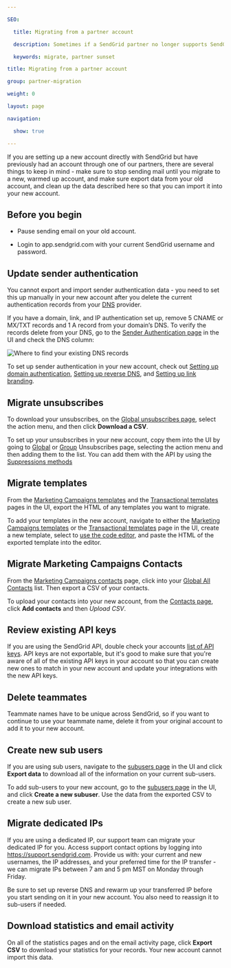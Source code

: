 ```yaml
---

SEO:

  title: Migrating from a partner account

  description: Sometimes if a SendGrid partner no longer supports SendGrid core functionality, you may want to migrate your account to a regular SendGrid account.

  keywords: migrate, partner sunset

title: Migrating from a partner account

group: partner-migration

weight: 0

layout: page

navigation:

  show: true

---
```




If you are setting up a new account directly with SendGrid but have previously had an account through one of our partners, there are several things to keep in mind - make sure to stop sending mail until you migrate to a new, warmed up account, and make sure export data from your old account, and clean up the data described here so that you can import it into your new account.



## Before you begin



- Pause sending email on your old account.

- Login to app.sendgrid.com with your current SendGrid username and password.



## Update sender authentication



You cannot export and import sender authentication data - you need to set this up manually in your new account after you delete the current authentication records from your [DNS]({{root_url}}/User_Guide/Settings/Sender_authentication/How_to_set_up_domain_authentication.html#-DNS) provider.



If you have a domain, link, and IP authentication set up, remove 5 CNAME or MX/TXT records and 1 A record from your domain’s DNS. To verify the records delete from your DNS, go to the [Sender Authentication page](https://app.sendgrid.com/settings/sender_auth) in the UI and check the DNS column:



![]({{root_url}}/img/dns-records.jpg "Where to find your existing DNS records")



To set up sender authentication in your new account, check out [Setting up domain authentication]({{root_url}}/User_Guide/Settings/Sender_authentication/How_to_set_up_domain_authentication.html), [Setting up reverse DNS]({{root_url}}/User_Guide/Settings/Sender_authentication/How_to_set_up_link_branding.html), and [Setting up link branding]({{root_url}}/User_Guide/Settings/Sender_authentication/How_to_set_up_link_branding.html).



## Migrate unsubscribes



To download your unsubscribes, on the [Global unsubscribes page](https://app.sendgrid.com/suppressions/global_unsubscribes), select the action menu, and then click **Download a CSV**.



To set up your unsubscribes in your new account, copy them into the UI by going to [Global](https://app.sendgrid.com/suppressions/global_unsubscribes) or [Group](https://app.sendgrid.com/suppressions/group_unsubscribes) Unsubscribes page, selecting the action menu and then adding them to the list. You can add them with the API by using the [Suppressions methods](https://sendgrid.api-docs.io/v3.0/suppressions-global-suppressions/add-recipient-addresses-to-the-global-suppression-group)



## Migrate templates



From the [Marketing Campaigns templates](https://sendgrid.com/marketing_campaigns/ui/marketing_templates) and the [Transactional templates](https://sendgrid.com/dynamic_templates) pages in the UI, export the HTML of any templates you want to migrate.



To add your templates in the new account, navigate to either the [Marketing Campaigns templates](https://sendgrid.com/marketing_campaigns/ui/marketing_templates) or the [Transactional templates](https://sendgrid.com/dynamic_templates) page in the UI, create a new template, select to [use the code editor]({{root_url}}/User_Guide/Marketing_Campaigns/editor.html), and paste the HTML of the exported template into the editor.



## Migrate Marketing Campaigns Contacts



From the [Marketing Campaigns contacts](https://sendgrid.com/marketing_campaigns/ui/contacts) page, click into your [Global All Contacts](https://sendgrid.com/marketing_campaigns/ui/all_contacts) list. Then export a CSV of your contacts.



To upload your contacts into your new account, from the [Contacts page](https://sendgrid.com/marketing_campaigns/ui/contacts), click **Add contacts** and then *Upload CSV*.



## Review existing API keys



If you are using the SendGrid API, double check your accounts [list of API keys](https://app.sendgrid.com/settings/api_keys). API keys are not exportable, but it's good to make sure that you're aware of all of the existing API keys in your account so that you can create new ones to match in your new account and update your integrations with the new API keys.



## Delete teammates



Teammate names have to be unique across SendGrid, so if you want to continue to use your teammate name, delete it from your original account to add it to your new account.



## Create new sub users



If you are using sub users, navigate to the [subusers page](https://app.sendgrid.com/settings/subusers) in the UI and click **Export data** to download all of the information on your current sub-users.



To add sub-users to your new account, go to the [subusers page](https://app.sendgrid.com/settings/subusers) in the UI, and click **Create a new subuser**. Use the data from the exported CSV to create a new sub user.



## Migrate dedicated IPs



If you are using a dedicated IP, our support team can migrate your dedicated IP for you. Access support contact options by logging into https://support.sendgrid.com. Provide us with: your current and new usernames, the IP addresses, and your preferred time for the IP transfer - we can migrate IPs between 7 am and 5 pm MST on Monday through Friday.



Be sure to set up reverse DNS and rewarm up your transferred IP before you start sending on it in your new account. You also need to reassign it to sub-users if needed.



## Download statistics and email activity



On all of the statistics pages and on the email activity page, click **Export CSV** to download your statistics for your records. Your new account cannot import this data.


